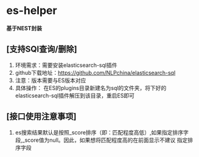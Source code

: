 # es-helper
**基于NEST封装**
## [支持SQl查询/删除]
1. 环境需求：需要安装elasticsearch-sql插件
2. github下载地址：https://github.com/NLPchina/elasticsearch-sql
3. 注意：版本需要与ES版本对应
4. 具体操作：
   在ES的plugins目录新建名为sql的文件夹，将下好的elasticsearch-sql插件解压到该目录，重启ES即可
## [接口使用注意事项]
1. es搜索结果默认是按照_score排序（即：匹配程度高低）,如果指定排序字段,_score值为null。因此，如果想将匹配程度高的在前面显示不建议
指定排序字段


